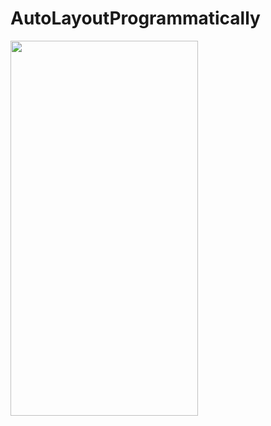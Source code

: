# AutoLayoutProgrammatically

<img src="https://user-images.githubusercontent.com/108584428/199691908-fae8eabc-8b1f-4447-bea1-485ef3c720ac.png" height="600" width="300" >
